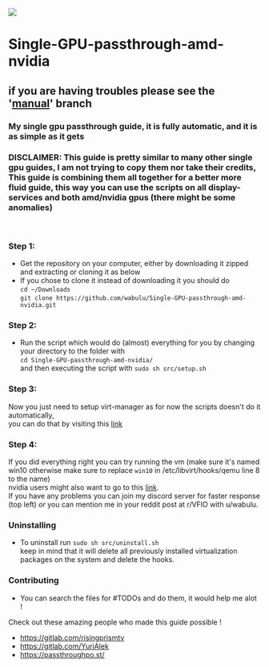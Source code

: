 <p align="left">
   <a href="https://discord.gg/ZpXvd2RJVz"><img src="https://img.shields.io/badge/discord-join-7289DA.svg?logo=discord&longCache=true&style=flat" /></a>
</p>

# Single-GPU-passthrough-amd-nvidia

## if you are having troubles please see the '[manual](https://github.com/wabulu/Single-GPU-passthrough-amd-nvidia/tree/3d8666e66d009493a3f5b574bdba15954ed86af5)' branch

### My single gpu passthrough guide, it is fully automatic, and it is as simple as it gets

### DISCLAIMER: This guide is pretty similar to many other single gpu guides, I am not trying to copy them nor take their credits, This guide is combining them all together for a better more fluid guide, this way you can use the scripts on all display-services and both amd/nvidia gpus (there might be some anomalies)

<br />

### Step 1:

- Get the repository on your computer, either by downloading it zipped and extracting or cloning it as below
- If you chose to clone it instead of downloading it you should do <br />
  ```cd ~/Downloads ```<br />
  ```git clone https://github.com/wabulu/Single-GPU-passthrough-amd-nvidia.git```<br />


### Step 2:

- Run the script which would do (almost) everything for you by changing your directory to the folder with <br/>
  ``cd Single-GPU-passthrough-amd-nvidia/ ``<br/>
  and then executing the script with ``sudo sh src/setup.sh`` <br/>

### Step 3:

Now you just need to setup virt-manager as for now the scripts doesn't do it automatically, <br/>
you can do that by visiting
this <a href="https://gitlab.com/risingprismtv/single-gpu-passthrough/-/wikis/5)-Configuring-Virtual-Machine-Manager">
link</a>

### Step 4:

If you did everything right you can try running the vm (make sure it's named win10 otherwise make sure to replace `win10` in /etc/libvirt/hooks/qemu line 8 to the name) <br/>
nvidia users might also want to go to
this <a href="https://gitlab.com/risingprismtv/single-gpu-passthrough/-/wikis/6)-Preparation-and-placing-of-ROM-file">
link</a>.<br/>
If you have any problems you can join my discord server for faster response (top left) *or* you can mention me in your
reddit post at r/VFIO with u/wabulu.

### Uninstalling
- To uninstall run ``sudo sh src/uninstall.sh`` <br>
keep in mind that it will delete all previously installed virtualization packages on the system and delete the hooks.

### Contributing

- You can search the files for #TODOs and do them, it would help me alot !

Check out these amazing people who made this guide possible !

- https://gitlab.com/risingprismtv
- https://gitlab.com/YuriAlek
- https://passthroughpo.st/
